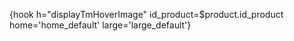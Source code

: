 {hook h="displayTmHoverImage" id_product=$product.id_product home='home_default' large='large_default'}
